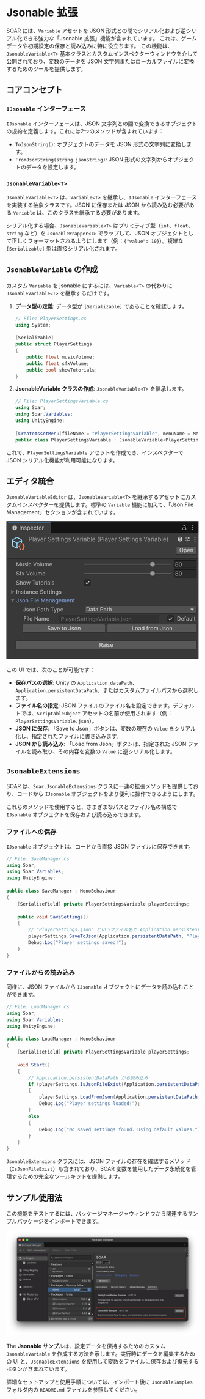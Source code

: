 # Jsonable 拡張

SOAR には、`Variable` アセットを JSON 形式との間でシリアル化および逆シリアル化できる強力な「Jsonable 拡張」機能が含まれています。
これは、ゲームデータや初期設定の保存と読み込みに特に役立ちます。
この機能は、`JsonableVariable<T>` 基本クラスとカスタムインスペクターウィンドウを介して公開されており、変数のデータを JSON 文字列またはローカルファイルに変換するためのツールを提供します。

## コアコンセプト

### `IJsonable` インターフェース

`IJsonable` インターフェースは、JSON 文字列との間で変換できるオブジェクトの規約を定義します。これには2つのメソッドが含まれています：

-   `ToJsonString()`: オブジェクトのデータを JSON 形式の文字列に変換します。
-   `FromJsonString(string jsonString)`: JSON 形式の文字列からオブジェクトのデータを設定します。

### `JsonableVariable<T>`

`JsonableVariable<T>` は、`Variable<T>` を継承し、`IJsonable` インターフェースを実装する抽象クラスです。JSON に保存または JSON から読み込む必要がある `Variable` は、このクラスを継承する必要があります。

シリアル化する場合、`JsonableVariable<T>` はプリミティブ型（`int`、`float`、`string` など）を `JsonableWrapper<T>` でラップして、JSON オブジェクトとして正しくフォーマットされるようにします（例：`{"value": 10}`）。複雑な `[Serializable]` 型は直接シリアル化されます。

## `JsonableVariable` の作成

カスタム `Variable` を jsonable にするには、`Variable<T>` の代わりに `JsonableVariable<T>` を継承するだけです。

1.  **データ型の定義**: データ型が `[Serializable]` であることを確認します。

    ```csharp
    // File: PlayerSettings.cs
    using System;

    [Serializable]
    public struct PlayerSettings
    {
        public float musicVolume;
        public float sfxVolume;
        public bool showTutorials;
    }
    ```

2.  **JsonableVariable クラスの作成**: `JsonableVariable<T>` を継承します。

    ```csharp
    // File: PlayerSettingsVariable.cs
    using Soar;
    using Soar.Variables;
    using UnityEngine;

    [CreateAssetMenu(fileName = "PlayerSettingsVariable", menuName = MenuHelper.DefaultVariableMenu + "Player Settings Variable")]
    public class PlayerSettingsVariable : JsonableVariable<PlayerSettings> { }
    ```

これで、`PlayerSettingsVariable` アセットを作成でき、インスペクターで JSON シリアル化機能が利用可能になります。

## エディタ統合

`JsonableVariableEditor` は、`JsonableVariable<T>` を継承するアセットにカスタムインスペクターを提供します。標準の `Variable` 機能に加えて、「Json File Management」セクションが含まれています。

![SOAR_JsonableVariable-Inspector](../assets/images/SOAR_JsonableVariable-Inspector.png)

この UI では、次のことが可能です：

-   **保存パスの選択**: Unity の `Application.dataPath`、`Application.persistentDataPath`、またはカスタムファイルパスから選択します。
-   **ファイル名の指定**: JSON ファイルのファイル名を設定できます。デフォルトでは、`ScriptableObject` アセットの名前が使用されます（例：`PlayerSettingsVariable.json`）。
-   **JSON に保存**: 「Save to Json」ボタンは、変数の現在の `Value` をシリアル化し、指定されたファイルに書き込みます。
-   **JSON から読み込み**: 「Load from Json」ボタンは、指定された JSON ファイルを読み取り、その内容を変数の `Value` に逆シリアル化します。

## `JsonableExtensions`

SOAR は、`Soar.JsonableExtensions` クラスに一連の拡張メソッドも提供しており、コードから `IJsonable` オブジェクトをより便利に操作できるようにします。

これらのメソッドを使用すると、さまざまなパスとファイル名の構成で `IJsonable` オブジェクトを保存および読み込みできます。

### ファイルへの保存

`IJsonable` オブジェクトは、コードから直接 JSON ファイルに保存できます。

```csharp
// File: SaveManager.cs
using Soar;
using Soar.Variables;
using UnityEngine;

public class SaveManager : MonoBehaviour
{
    [SerializeField] private PlayerSettingsVariable playerSettings;

    public void SaveSettings()
    {
        // "PlayerSettings.json" というファイル名で Application.persistentDataPath に保存
        playerSettings.SaveToJson(Application.persistentDataPath, "PlayerSettings");
        Debug.Log("Player settings saved!");
    }
}
```

### ファイルからの読み込み

同様に、JSON ファイルから `IJsonable` オブジェクトにデータを読み込むことができます。

```csharp
// File: LoadManager.cs
using Soar;
using Soar.Variables;
using UnityEngine;

public class LoadManager : MonoBehaviour
{
    [SerializeField] private PlayerSettingsVariable playerSettings;

    void Start()
    {
        // Application.persistentDataPath から読み込み
        if (playerSettings.IsJsonFileExist(Application.persistentDataPath, "PlayerSettings"))
        {
            playerSettings.LoadFromJson(Application.persistentDataPath, "PlayerSettings");
            Debug.Log("Player settings loaded!");
        }
        else
        {
            Debug.Log("No saved settings found. Using default values.");
        }
    }
}
```

`JsonableExtensions` クラスには、JSON ファイルの存在を確認するメソッド（`IsJsonFileExist`）も含まれており、SOAR 変数を使用したデータ永続化を管理するための完全なツールキットを提供します。

## サンプル使用法

この機能をテストするには、パッケージマネージャウィンドウから関連するサンプルパッケージをインポートできます。

![SOAR_ImportSamples_Jsonable](../assets/images/SOAR_ImportSamples_Jsonable.png)

The **Jsonable サンプル**は、設定データを保持するためのカスタム `JsonableVariable` を作成する方法を示します。実行時にデータを編集するための UI と、`JsonableExtensions` を使用して変数をファイルに保存および復元するボタンが含まれています。

詳細なセットアップと使用手順については、インポート後に `JsonableSamples` フォルダ内の `README.md` ファイルを参照してください。
